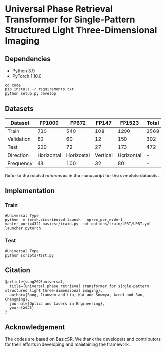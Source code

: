 # Universal Phase Retrieval Transformer for Single-Pattern Structured Light Three-Dimensional Imaging

## Dependencies
- Python 3.9
- PyTorch 1.10.0

```
cd code
pip install -r requirements.txt
python setup.py develop
```
## Datasets


|  Dataset  | FP1000   | FP672   | FP147   | FP1523   | Total   |
|  ----  | ----  | ----  | ----  | ----  | ----  | 
|  Train | 720  | 540  | 108  | 1200  | 2568  |
|  Validation | 80  | 60  | 12  | 150  | 302  |
|  Test | 200  | 72  | 27  | 173 | 472  |
|  Direction | Horizontal  | Horizontal  | Vertical  | Horizontal  | -  |
|  Frequency | 48  | 100  | 32  | 80  | -  |

Refer to the related references in the manuscript for the complete datasets.

## Implementation
### Train

```shell
#Universal Type
python -m torch.distributed.launch --nproc_per_node=1 --master_port=4321 basicsr/train.py -opt options/train/UPRT/UPRT.yml --launcher pytorch
```
### Test
```shell
#Universal Type
python scripts/test.py
```

## Citation
```
@article{song2025universal,
  title={Universal phase retrieval transformer for single-pattern structured light three-dimensional imaging},
  author={Song, Jianwen and Liu, Kai and Sowmya, Arcot and Sun, Changming},
  journal={Optics and Lasers in Engineering},
  year={2025}
}
```

## Acknowledgement
The codes are based on BasicSR. We thank the developers and contributors for their efforts in developing and maintaining the framework.